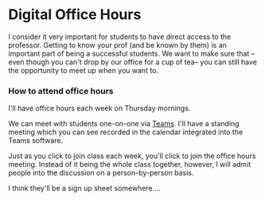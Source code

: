 # Digital Office Hours

I consider it very important for students to have direct access to the professor. Getting to know your prof \(and be known by them\) is an important part of being a successful students. We want to make sure that –even though you can't drop by our office for a cup of tea– you can still have the opportunity to meet up when you want to. 

### How to attend office hours

I'll have office hours each week on Thursday mornings. 

We can meet with students one-on-one via [Teams](../../digital-tools/teams/). I'll have a standing meeting which you can see recorded in the calendar integrated into the Teams software. 

Just as you click to join class each week, you'll click to join the office hours meeting. Instead of it being the whole class together, however, I will admit people into the discussion on a person-by-person basis. 

I think they'll be a sign up sheet somewhere....

